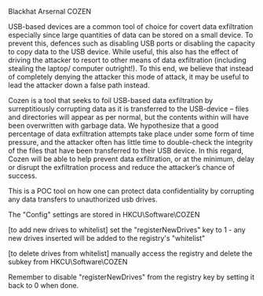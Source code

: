 Blackhat Arsernal COZEN

USB-based devices are a common tool of choice for covert data exfiltration especially since large quantities of data can be stored on a small device. To prevent this, defences such as disabling USB ports or disabling the capacity to copy data to the USB device. While useful, this also has the effect of driving the attacker to resort to other means of data exfiltration (including stealing the laptop/ computer outright!). To this end, we believe that instead of completely denying the attacker this mode of attack, it may be useful to lead the attacker down a false path instead.

Cozen is a tool that seeks to foil USB-based data exfiltration by surreptitiously corrupting data as it is transferred to the USB-device – files and directories will appear as per normal, but the contents within will have been overwritten with garbage data. We hypothesize that a good percentage of data exfiltration attempts take place under some form of time pressure, and the attacker often has little time to double-check the integrity of the files that have been transferred to their USB device. In this regard, Cozen will be able to help prevent data exfiltration, or at the minimum, delay or disrupt the exfiltration process and reduce the attacker’s chance of success.

This is a POC tool on how one can protect data confidentiality by corrupting any data transfers to unauthorized usb drives.

The "Config" settings are stored in HKCU\Software\COZEN

[to add new drives to whitelist] set the "registerNewDrives" key to 1 - any new drives inserted will be added to the registry's "whitelist"

[to delete drives from whitelist] manually access the registry and delete the subkey from HKCU\Software\COZEN

Remember to disable "registerNewDrives" from the registry key by setting it back to 0 when done.
